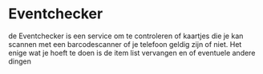 # Eventchecker
de Eventchecker is een service om te controleren of kaartjes die je kan scannen met een barcodescanner of je telefoon geldig zijn of niet.
Het enige wat je hoeft te doen is de item list vervangen en of eventuele andere dingen
